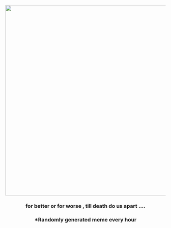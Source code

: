 <p align="center">
        <img src="https://i.redd.it/t7ox3f70zok91.jpg" width="600" height="600">
        </p>
        <h3 align="center">for better or for worse , till death do us apart ....</h3>
        <h3 align="center">*Randomly generated meme every hour</h3>
    